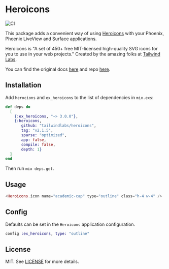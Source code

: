# Heroicons

![CI](https://github.com/miguel-s/ex_heroicons/actions/workflows/ci.yml/badge.svg)

This package adds a convenient way of using [Heroicons](https://heroicons.com) with your Phoenix, Phoenix LiveView and Surface applications.

Heroicons is "A set of 450+ free MIT-licensed high-quality SVG icons for you to use in your web projects."
Created by the amazing folks at [Tailwind Labs](https://github.com/tailwindlabs).

You can find the original docs [here](https://heroicons.com) and repo [here](https://github.com/tailwindlabs/heroicons).

## Installation

Add `herocions` and `ex_heroicons` to the list of dependencies in `mix.exs`:

```elixir
def deps do
  [
    {:ex_heroicons, "~> 3.0.0"},
    {:heroicons,
       github: "tailwindlabs/heroicons",
       tag: "v2.1.5",
       sparse: "optimized",
       app: false,
       compile: false,
       depth: 1}
  ]
end
```

Then run `mix deps.get`.

## Usage

```elixir
<Heroicons.icon name="academic-cap" type="outline" class="h-4 w-4" />
```

## Config

Defaults can be set in the `Heroicons` application configuration.

```elixir
config :ex_heroicons, type: "outline"
```

## License

MIT. See [LICENSE](https://github.com/miguel-s/ex_heroicons/blob/master/LICENSE) for more details.

